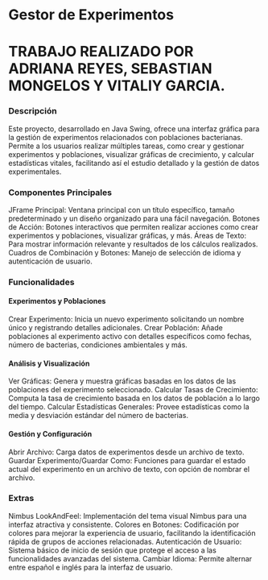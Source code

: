 # Gestor de Experimentos
# TRABAJO REALIZADO POR ADRIANA REYES, SEBASTIAN MONGELOS Y VITALIY GARCIA.

### Descripción

Este proyecto, desarrollado en Java Swing, ofrece una interfaz gráfica para la gestión de experimentos relacionados con poblaciones bacterianas. Permite a los usuarios realizar múltiples tareas, como crear y gestionar experimentos y poblaciones, visualizar gráficas de crecimiento, y calcular estadísticas vitales, facilitando así el estudio detallado y la gestión de datos experimentales.

### Componentes Principales

JFrame Principal: Ventana principal con un título específico, tamaño predeterminado y un diseño organizado para una fácil navegación.
Botones de Acción: Botones interactivos que permiten realizar acciones como crear experimentos y poblaciones, visualizar gráficas, y más.
Áreas de Texto: Para mostrar información relevante y resultados de los cálculos realizados.
Cuadros de Combinación y Botones: Manejo de selección de idioma y autenticación de usuario.

### Funcionalidades

#### Experimentos y Poblaciones
Crear Experimento: Inicia un nuevo experimento solicitando un nombre único y registrando detalles adicionales.
Crear Población: Añade poblaciones al experimento activo con detalles específicos como fechas, número de bacterias, condiciones ambientales y más.

#### Análisis y Visualización
Ver Gráficas: Genera y muestra gráficas basadas en los datos de las poblaciones del experimento seleccionado.
Calcular Tasas de Crecimiento: Computa la tasa de crecimiento basada en los datos de población a lo largo del tiempo.
Calcular Estadísticas Generales: Provee estadísticas como la media y desviación estándar del número de bacterias.

#### Gestión y Configuración
Abrir Archivo: Carga datos de experimentos desde un archivo de texto.
Guardar Experimento/Guardar Como: Funciones para guardar el estado actual del experimento en un archivo de texto, con opción de nombrar el archivo.

### Extras

Nimbus LookAndFeel: Implementación del tema visual Nimbus para una interfaz atractiva y consistente.
Colores en Botones: Codificación por colores para mejorar la experiencia de usuario, facilitando la identificación rápida de grupos de acciones relacionadas.
Autenticación de Usuario: Sistema básico de inicio de sesión que protege el acceso a las funcionalidades avanzadas del sistema.
Cambiar Idioma: Permite alternar entre español e inglés para la interfaz de usuario.


